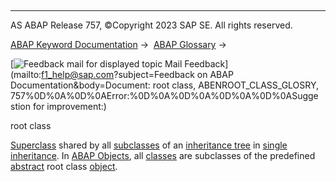   

* * *

AS ABAP Release 757, ©Copyright 2023 SAP SE. All rights reserved.

[ABAP Keyword Documentation](javascript:call_link\('abenabap.htm'\)) →  [ABAP Glossary](javascript:call_link\('abenabap_glossary.htm'\)) → 

 [![](Mail.gif?object=Mail.gif&sap-language=EN "Feedback mail for displayed topic") Mail Feedback](mailto:f1_help@sap.com?subject=Feedback on ABAP Documentation&body=Document: root class, ABENROOT_CLASS_GLOSRY, 757%0D%0A%0D%0AError:%0D%0A%0D%0A%0D%0A%0D%0ASugge
stion for improvement:)

root class

[Superclass](javascript:call_link\('abensuperclass_glosry.htm'\) "Glossary Entry") shared by all [subclasses](javascript:call_link\('abensubclass_glosry.htm'\) "Glossary Entry") of an [inheritance tree](javascript:call_link\('abeninheritance_tree_glosry.htm'\) "Glossary Entry") in [single inheritance](javascript:call_link\('abensingle_inheritance_glosry.htm'\) "Glossary Entry"). In [ABAP Objects](javascript:call_link\('abenabap_objects_glosry.htm'\) "Glossary Entry"), all [classes](javascript:call_link\('abenclass_glosry.htm'\) "Glossary Entry") are subclasses of the predefined [abstract](javascript:call_link\('abenabstract_glosry.htm'\) "Glossary Entry") root class [object](javascript:call_link\('abenbuilt_in_types_generic.htm'\)).